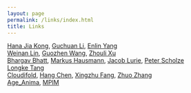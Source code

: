 ```yaml
---
layout: page
permalink: /links/index.html
title: Links
---
```

[Hana Jia Kong](https://hanajiakong.github.io/), [Guchuan Li](https://guchuanli.github.io/), [Enlin Yang](https://www.math.pku.edu.cn/teachers/yangenlin/ely.htm)<br>
[Weinan Lin](https://waynelin92.github.io/), [Guozhen Wang](https://pouiyter.github.io/), [Zhouli Xu](https://sites.google.com/view/xuzhouli)<br>
[Bhargav Bhatt](https://www.math.ias.edu/~bhatt/), [Markus Hausmann](https://www.math.uni-bonn.de/people/hausmann/), [Jacob Lurie](https://www.math.ias.edu/~lurie/), [Peter Scholze](https://people.mpim-bonn.mpg.de/scholze/)<br>
[Longke Tang](https://web.math.princeton.edu/~longket/)<br>
[Cloudifold](cloudifold.3125@gmail.com), [Hang Chen](https://web.math.princeton.edu/~longket/), [Xingzhu Fang](https://sites.google.com/view/xingzhu), [Zhuo Zhang](https://zhangzhuo-math.github.io/my-website/)<br>
[Age_Anima](https://www.agedm.org/), [MPIM](https://www.mpim-bonn.mpg.de/)

<br>
























































  <br>      
